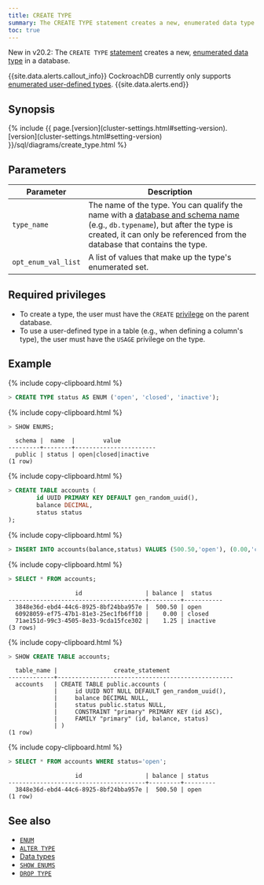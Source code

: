 ```yaml
---
title: CREATE TYPE
summary: The CREATE TYPE statement creates a new, enumerated data type in a database.
toc: true
---
```


<span class="[version](cluster-settings.html#setting-version)-tag">New in v20.2:</span> The `CREATE TYPE` [statement](sql-statements.html) creates a new, [enumerated data type](enum.html) in a database.

{{site.data.alerts.callout_info}}
CockroachDB currently only supports [enumerated user-defined types](enum.html).
{{site.data.alerts.end}}

## Synopsis

<div>
{% include {{ page.[version](cluster-settings.html#setting-version).[version](cluster-settings.html#setting-version) }}/sql/diagrams/create_type.html %}
</div>

## Parameters

Parameter | Description
----------|------------
`type_name` | The name of the type. You can qualify the name with a [database and schema name](sql-name-resolution.html) (e.g., `db.typename`), but after the type is created, it can only be referenced from the database that contains the type.
`opt_enum_val_list` | A list of values that make up the type's enumerated set.

## Required privileges

- To create a type, the user must have the `CREATE` [privilege](authorization.html#assign-privileges) on the parent database.
- To use a user-defined type in a table (e.g., when defining a column's type), the user must have the `USAGE` privilege on the type.

## Example

{% include copy-clipboard.html %}
~~~ sql
> CREATE TYPE status AS ENUM ('open', 'closed', 'inactive');
~~~

{% include copy-clipboard.html %}
~~~ sql
> SHOW ENUMS;
~~~

~~~
  schema |  name  |        value
---------+--------+-----------------------
  public | status | open|closed|inactive
(1 row)
~~~

{% include copy-clipboard.html %}
~~~ sql
> CREATE TABLE accounts (
        id UUID PRIMARY KEY DEFAULT gen_random_uuid(),
        balance DECIMAL,
        status status
);
~~~

{% include copy-clipboard.html %}
~~~ sql
> INSERT INTO accounts(balance,status) VALUES (500.50,'open'), (0.00,'closed'), (1.25,'inactive');
~~~

{% include copy-clipboard.html %}
~~~ sql
> SELECT * FROM accounts;
~~~

~~~
                   id                  | balance |  status
---------------------------------------+---------+-----------
  3848e36d-ebd4-44c6-8925-8bf24bba957e |  500.50 | open
  60928059-ef75-47b1-81e3-25ec1fb6ff10 |    0.00 | closed
  71ae151d-99c3-4505-8e33-9cda15fce302 |    1.25 | inactive
(3 rows)
~~~

{% include copy-clipboard.html %}
~~~ sql
> SHOW CREATE TABLE accounts;
~~~

~~~
  table_name |                create_statement
-------------+--------------------------------------------------
  accounts   | CREATE TABLE public.accounts (
             |     id UUID NOT NULL DEFAULT gen_random_uuid(),
             |     balance DECIMAL NULL,
             |     status public.status NULL,
             |     CONSTRAINT "primary" PRIMARY KEY (id ASC),
             |     FAMILY "primary" (id, balance, status)
             | )
(1 row)
~~~

{% include copy-clipboard.html %}
~~~ sql
> SELECT * FROM accounts WHERE status='open';
~~~

~~~
                   id                  | balance | status
---------------------------------------+---------+---------
  3848e36d-ebd4-44c6-8925-8bf24bba957e |  500.50 | open
(1 row)
~~~

## See also

- [`ENUM`](enum.html)
- [`ALTER TYPE`](alter-type.html)
- [Data types](data-types.html)
- [`SHOW ENUMS`](show-enums.html)
- [`DROP TYPE`](drop-type.html)
